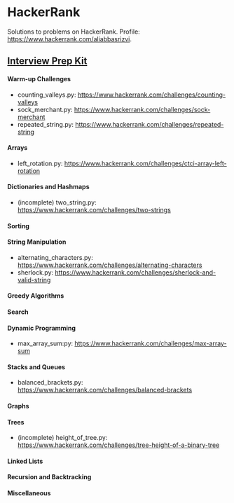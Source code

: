 # HackerRank
Solutions to problems on HackerRank. Profile: https://www.hackerrank.com/aliabbasrizvi.


## [Interview Prep Kit](https://www.hackerrank.com/interview/interview-preparation-kit)
#### Warm-up Challenges
- counting_valleys.py: https://www.hackerrank.com/challenges/counting-valleys
- sock_merchant.py: https://www.hackerrank.com/challenges/sock-merchant
- repeated_string.py: https://www.hackerrank.com/challenges/repeated-string

#### Arrays
- left_rotation.py: https://www.hackerrank.com/challenges/ctci-array-left-rotation

#### Dictionaries and Hashmaps
- (incomplete) two_string.py: https://www.hackerrank.com/challenges/two-strings

#### Sorting


#### String Manipulation
- alternating_characters.py: https://www.hackerrank.com/challenges/alternating-characters
- sherlock.py: https://www.hackerrank.com/challenges/sherlock-and-valid-string

#### Greedy Algorithms

#### Search

#### Dynamic Programming
- max_array_sum:py: https://www.hackerrank.com/challenges/max-array-sum

#### Stacks and Queues
- balanced_brackets.py: https://www.hackerrank.com/challenges/balanced-brackets

#### Graphs

#### Trees
- (incomplete) height_of_tree.py: https://www.hackerrank.com/challenges/tree-height-of-a-binary-tree

#### Linked Lists

#### Recursion and Backtracking

#### Miscellaneous